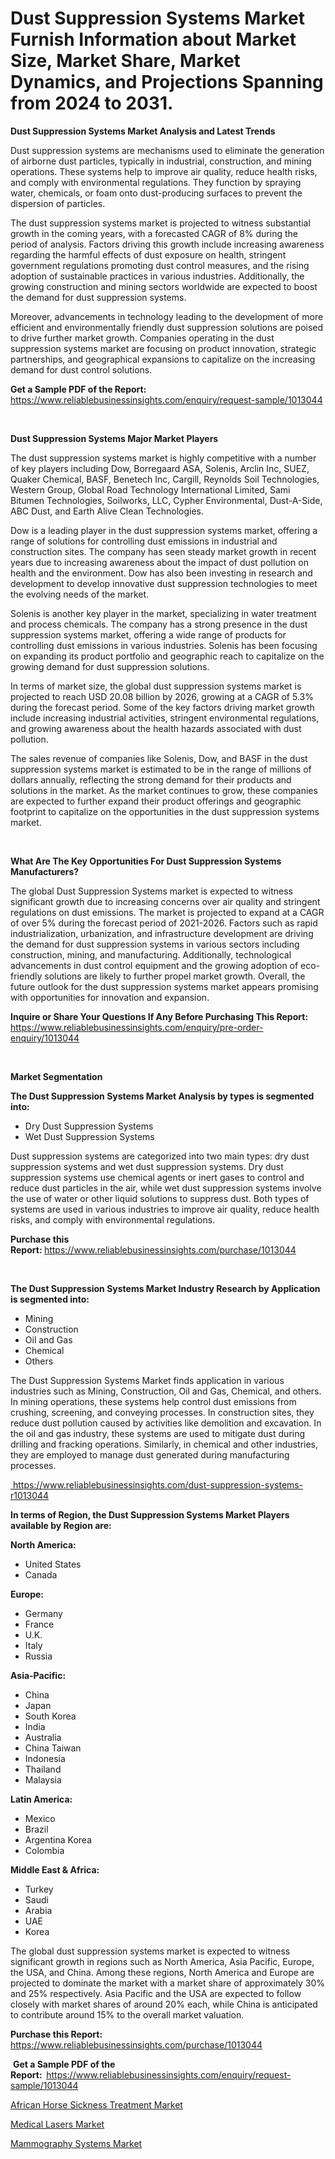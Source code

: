 <p><h1>Dust Suppression Systems Market Furnish Information about Market Size, Market Share, Market Dynamics, and Projections Spanning from 2024 to 2031.</h1></p><p><strong>Dust Suppression Systems Market Analysis and Latest Trends</strong></p>
<p><p>Dust suppression systems are mechanisms used to eliminate the generation of airborne dust particles, typically in industrial, construction, and mining operations. These systems help to improve air quality, reduce health risks, and comply with environmental regulations. They function by spraying water, chemicals, or foam onto dust-producing surfaces to prevent the dispersion of particles.</p><p>The dust suppression systems market is projected to witness substantial growth in the coming years, with a forecasted CAGR of 8% during the period of analysis. Factors driving this growth include increasing awareness regarding the harmful effects of dust exposure on health, stringent government regulations promoting dust control measures, and the rising adoption of sustainable practices in various industries. Additionally, the growing construction and mining sectors worldwide are expected to boost the demand for dust suppression systems.</p><p>Moreover, advancements in technology leading to the development of more efficient and environmentally friendly dust suppression solutions are poised to drive further market growth. Companies operating in the dust suppression systems market are focusing on product innovation, strategic partnerships, and geographical expansions to capitalize on the increasing demand for dust control solutions.</p></p>
<p><strong>Get a Sample PDF of the Report:&nbsp;</strong> <a href="https://www.reliablebusinessinsights.com/enquiry/request-sample/1013044">https://www.reliablebusinessinsights.com/enquiry/request-sample/1013044</a></p>
<p>&nbsp;</p>
<p><strong>Dust Suppression Systems Major Market Players</strong></p>
<p><p>The dust suppression systems market is highly competitive with a number of key players including Dow, Borregaard ASA, Solenis, Arclin Inc, SUEZ, Quaker Chemical, BASF, Benetech Inc, Cargill, Reynolds Soil Technologies, Western Group, Global Road Technology International Limited, Sami Bitumen Technologies, Soilworks, LLC, Cypher Environmental, Dust-A-Side, ABC Dust, and Earth Alive Clean Technologies.</p><p>Dow is a leading player in the dust suppression systems market, offering a range of solutions for controlling dust emissions in industrial and construction sites. The company has seen steady market growth in recent years due to increasing awareness about the impact of dust pollution on health and the environment. Dow has also been investing in research and development to develop innovative dust suppression technologies to meet the evolving needs of the market.</p><p>Solenis is another key player in the market, specializing in water treatment and process chemicals. The company has a strong presence in the dust suppression systems market, offering a wide range of products for controlling dust emissions in various industries. Solenis has been focusing on expanding its product portfolio and geographic reach to capitalize on the growing demand for dust suppression solutions.</p><p>In terms of market size, the global dust suppression systems market is projected to reach USD 20.08 billion by 2026, growing at a CAGR of 5.3% during the forecast period. Some of the key factors driving market growth include increasing industrial activities, stringent environmental regulations, and growing awareness about the health hazards associated with dust pollution.</p><p>The sales revenue of companies like Solenis, Dow, and BASF in the dust suppression systems market is estimated to be in the range of millions of dollars annually, reflecting the strong demand for their products and solutions in the market. As the market continues to grow, these companies are expected to further expand their product offerings and geographic footprint to capitalize on the opportunities in the dust suppression systems market.</p></p>
<p>&nbsp;</p>
<p><strong>What Are The Key Opportunities For Dust Suppression Systems Manufacturers?</strong></p>
<p><p>The global Dust Suppression Systems market is expected to witness significant growth due to increasing concerns over air quality and stringent regulations on dust emissions. The market is projected to expand at a CAGR of over 5% during the forecast period of 2021-2026. Factors such as rapid industrialization, urbanization, and infrastructure development are driving the demand for dust suppression systems in various sectors including construction, mining, and manufacturing. Additionally, technological advancements in dust control equipment and the growing adoption of eco-friendly solutions are likely to further propel market growth. Overall, the future outlook for the dust suppression systems market appears promising with opportunities for innovation and expansion.</p></p>
<p><strong>Inquire or Share Your Questions If Any Before Purchasing This Report:</strong> <a href="https://www.reliablebusinessinsights.com/enquiry/pre-order-enquiry/1013044">https://www.reliablebusinessinsights.com/enquiry/pre-order-enquiry/1013044</a></p>
<p>&nbsp;</p>
<p><strong>Market Segmentation</strong></p>
<p><strong>The Dust Suppression Systems Market Analysis by types is segmented into:</strong></p>
<p><ul><li>Dry Dust Suppression Systems</li><li>Wet Dust Suppression Systems</li></ul></p>
<p><p>Dust suppression systems are categorized into two main types: dry dust suppression systems and wet dust suppression systems. Dry dust suppression systems use chemical agents or inert gases to control and reduce dust particles in the air, while wet dust suppression systems involve the use of water or other liquid solutions to suppress dust. Both types of systems are used in various industries to improve air quality, reduce health risks, and comply with environmental regulations.</p></p>
<p><strong>Purchase this Report:&nbsp;</strong><a href="https://www.reliablebusinessinsights.com/purchase/1013044">https://www.reliablebusinessinsights.com/purchase/1013044</a></p>
<p>&nbsp;</p>
<p><strong>The Dust Suppression Systems Market Industry Research by Application is segmented into:</strong></p>
<p><ul><li>Mining</li><li>Construction</li><li>Oil and Gas</li><li>Chemical</li><li>Others</li></ul></p>
<p><p>The Dust Suppression Systems Market finds application in various industries such as Mining, Construction, Oil and Gas, Chemical, and others. In mining operations, these systems help control dust emissions from crushing, screening, and conveying processes. In construction sites, they reduce dust pollution caused by activities like demolition and excavation. In the oil and gas industry, these systems are used to mitigate dust during drilling and fracking operations. Similarly, in chemical and other industries, they are employed to manage dust generated during manufacturing processes.</p></p>
<p><a href="https://www.reliablebusinessinsights.com/dust-suppression-systems-r1013044">&nbsp;https://www.reliablebusinessinsights.com/dust-suppression-systems-r1013044</a></p>
<p><strong>In terms of Region, the Dust Suppression Systems Market Players available by Region are:</strong></p>
<p>
    <p> <strong> North America: </strong>
        <ul>
            <li>United States</li>
            <li>Canada</li>
        </ul>
        </p> 
    <p> <strong> Europe: </strong>
        <ul>
            <li>Germany</li>
            <li>France</li>
            <li>U.K.</li>
            <li>Italy</li>
            <li>Russia</li>
        </ul>
        </p> 
    <p> <strong> Asia-Pacific: </strong>
        <ul>
            <li>China</li>
            <li>Japan</li>
            <li>South Korea</li>
            <li>India</li>
            <li>Australia</li>
            <li>China Taiwan</li>
            <li>Indonesia</li>
            <li>Thailand</li>
            <li>Malaysia</li>
        </ul>
        </p> 
    <p> <strong> Latin America: </strong>
        <ul>
            <li>Mexico</li>
            <li>Brazil</li>
            <li>Argentina Korea</li>
            <li>Colombia</li>
        </ul>
        </p> 
    <p> <strong> Middle East & Africa: </strong>
        <ul>
            <li>Turkey</li>
            <li>Saudi</li>
            <li>Arabia</li>
            <li>UAE</li>
            <li>Korea</li>
        </ul>
    </p>
    </p>
<p><p>The global dust suppression systems market is expected to witness significant growth in regions such as North America, Asia Pacific, Europe, the USA, and China. Among these regions, North America and Europe are projected to dominate the market with a market share of approximately 30% and 25% respectively. Asia Pacific and the USA are expected to follow closely with market shares of around 20% each, while China is anticipated to contribute around 15% to the overall market valuation.</p></p>
<p><strong>Purchase this Report: </strong><a href="https://www.reliablebusinessinsights.com/purchase/1013044">https://www.reliablebusinessinsights.com/purchase/1013044</a></p>
<p>&nbsp;<strong>Get a Sample PDF of the Report:&nbsp;&nbsp;</strong><a href="https://www.reliablebusinessinsights.com/enquiry/request-sample/1013044">https://www.reliablebusinessinsights.com/enquiry/request-sample/1013044</a></p>
<p><strong></strong></p>
<p><p><a href="https://github.com/FassouRP/Market-Research-Report-List-5/blob/main/african-horse-sickness-treatment-market.md">African Horse Sickness Treatment Market</a></p><p><a href="https://github.com/juniordelafrance/Market-Research-Report-List-4/blob/main/medical-lasers-market.md">Medical Lasers Market</a></p><p><a href="https://github.com/rahu1506/Market-Research-Report-List-5/blob/main/mammography-systems-market.md">Mammography Systems Market</a></p></p>